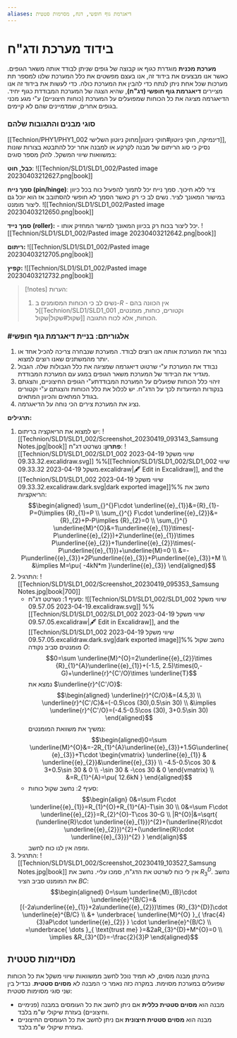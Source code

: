 ```yaml
---
aliases: דיאגרמת גוף חופשי, דגח, מסוימות סטטית
---
```



# בידוד מערכת ודג"ח

**מערכת מכנית** מוגדרת כגוף או קבוצה של גופים שניתן לבודד אותה משאר הגופים. כאשר אנו מבצעים את בידוד זה, אנו בעצם מפשטים את כלל המערכת שלנו למספר תת מערכות שכל אחת ניתן לנתח כדי להבין את המערכת כולה.
כדי לעשות את בידוד זה אנו מציירים **דיאגרמת גוף חופשי (דג"ח)**, שהיא הצגה של המערכת המבודדת כגוף יחיד. הדיאגרמה מציגה את כל הכוחות שמפועלים על המערכת (כוחות חיצוניים) ע"י מגע מכני בגופים אחרים, שמדמיינים שהם לא קיימים.


### סוגי מבנים והתגובות שלהם
[[Technion/PHY1/PHY1_002 דינמיקה, חוקי ניוטון#חוקי ניוטון|מחוק ניוטון השלישי]], נסיק כי סוג הריתום של מבנה לקרקע או למבנה אחר יכל להתבטא בצורות שונות במשוואות שיווי המשקל. להלן מספר סוגים:

**כבל, חוט**:
![[Technion/SLD1/SLD1_002/Pasted image 20230403212627.png|book]]

**סמך נייח (pin/hinge)**: ציר ללא חיכוך. סמך נייח יכל לתמוך להפעיל כוח בכל כיוון במישור המאונך לציר. נשים לב כי רק כאשר הסמך לא חופשי להסתובב אז הוא יוכל גם ליצור מומנט.
![[Technion/SLD1/SLD1_002/Pasted image 20230403212650.png|book]]

**סמך נייד (roller):** - יכל ליצור בכוח רק בכיוון המאונך למישור המחזיק אותו.
![[Technion/SLD1/SLD1_002/Pasted image 20230403212642.png|book]]

**ריתום:**
![[Technion/SLD1/SLD1_002/Pasted image 20230403212705.png|book]]

**קפיץ:**
![[Technion/SLD1/SLD1_002/Pasted image 20230403212732.png|book]]

>[!notes] הערות:
>1. נשים לב כי הכוחות המסומנים ב-$R$ - אין הכוונה בהם ל[[Technion/SLD1/SLD1_001 וקטורים, כוחות, מומנטים, שקול#שקול|שקול]] הכוחות, אלא לכוח התגובה.

### #אלגוריתם: בניית דיאגרמת גוף חופשי
1. נבחר את המערכת אותה אנו רוצים לבודד. המערכת שנבחרה צריכה להכיל אחד או יותר מהמשתנים שאנו רוצים למצוא.
2. נבודד את המערכת ע"י שרטוט דיאגרמה שמציגה את כלל הגבולות שלה. הגבול מגדיר את הבידוד של המערכת משאר הגופים במגע עם המערכת המבודדת.
3. זיהוי כלל הכוחות שפועלים על המערכת המבודדתע"י הגופים החיצוניים, והצגתם בנקודות המיועדות לכך על הדג"ח. יש לכלול את כלל הכוחות והצגתם ע"י וקטורים בגודל המתאים והכיוון המתאים.
4. נציג את המערכת צירים הכי נוחה על הדיאגרמה.

**תרגילים:**
1. יש למצוא את הריאקציה בריתום:
	![[Technion/SLD1/SLD1_002/Screenshot_20230419_093143_Samsung Notes.jpg|book]]
	**פתרון:**
	נשרטט דג"ח:
	![[Technion/SLD1/SLD1_002/SLD1_002 שיווי משקל 2023-04-19 09.33.32.excalidraw.svg]]
	%%[[Technion/SLD1/SLD1_002/SLD1_002 שיווי משקל 2023-04-19 09.33.32.excalidraw|🖋 Edit in Excalidraw]], and the [[Technion/SLD1/SLD1_002 שיווי משקל 2023-04-19 09.33.32.excalidraw.dark.svg|dark exported image]]%%
	נחשב את הריאקציות:
	$$\begin{aligned}
\sum_{}^{}F\cdot \underline{{e}_{1}}&={R}_{1}-P=0\implies {R}_{1}=P \\
\sum_{}^{} F\cdot \underline{{e}_{2}}&={R}_{2}+P-P\implies {R}_{2}=0 \\
\sum_{}^{} \underline{M}^{O}&=1\underline{{e}_{1}}\times(-P\underline{{e}_{2}})+2\underline{{e}_{1}}\times P\underline{{e}_{2}}+1\underline{{e}_{2}}\times(-P\underline{{e}_{1}})+\underline{M}=0 \\
&=-P\underline{{e}_{3}}+2P\underline{{e}_{3}}+P\underline{{e}_{3}}+M \\
&\implies M=\pu{ -4kN*m }\underline{{e}_{3}}
\end{aligned}$$
2. התרגיל:
	![[Technion/SLD1/SLD1_002/Screenshot_20230419_095353_Samsung Notes.jpg|book|700]]
	- סעיף 1:
		נשרטט דג"ח:
		![[Technion/SLD1/SLD1_002/SLD1_002 שיווי משקל 2023-04-19 09.57.05.excalidraw.svg]]
		%%[[Technion/SLD1/SLD1_002/SLD1_002 שיווי משקל 2023-04-19 09.57.05.excalidraw|🖋 Edit in Excalidraw]], and the [[Technion/SLD1/SLD1_002 שיווי משקל 2023-04-19 09.57.05.excalidraw.dark.svg|dark exported image]]%%
		נחשב שקול מומנטים סביב נקודה $O$:
		$$0=\sum \underline{M}^{O}=2\underline{{e}_{2}}\times {R}_{1}^{A}\underline{{e}_{1}}+(-1.5, 2.5)\times(0,-G)+\underline{r}^{C'/O}\times \underline{T}$$
		נמצא את $\underline{r}^{C'/O}$:
		$$\begin{aligned}
		\underline{r}^{C/O}&=(4.5,3) \\
		\underline{r}^{C'/C}&=(-0.5\cos (30),0.5\sin 30) \\
		&\implies \underline{r}^{C'/O}=(-4.5-0.5\cos (30), 3+0.5\sin 30)
		\end{aligned}$$
		נמשיך את משוואת המומנטים:
		$$\begin{aligned}0=\sum \underline{M}^{O}&=-2R_{1}^{A}\underline{{e}_{3}}+1.5G\underline{{e}_{3}}+T\cdot \begin{vmatrix}
		\underline{{e}_{1}} & \underline{{e}_{2}}&\underline{{e}_{3}} \\
		-4.5-0.5\cos 30 & 3+0.5\sin 30 & 0 \\
		-\sin 30 & -\cos 30 & 0
		\end{vmatrix} \\
		&=R_{1}^{A}=\pu{ 12.6kN }
		\end{aligned}$$
	- סעיף 2:
		נחשב שקול כוחות:
		$$\begin{align}
		0&=\sum F\cdot \underline{{e}_{1}}=R_{1}^{O}+R_{1}^{A}-T\sin 30 \\
		0&=\sum F\cdot \underline{{e}_{2}}=R_{2}^{O}-T\cos 30-G \\
		|R^{O}|&=\sqrt{ (\underline{R}\cdot \underline{{e}_{1}})^{2}+(\underline{R}\cdot \underline{{e}_{2}})^{2}+(\underline{R}\cdot \underline{{e}_{3}})^{2} }
		\end{align}$$
		ומפה אין לנו כוח לחשב.
3. התרגיל:
	![[Technion/SLD1/SLD1_002/Screenshot_20230419_103527_Samsung Notes.jpg|book]]
	אין לי כוח לשרטט את הדג"ח, סמכו עליי. נחשב את $R_{3}^{D}$.
	נחשב את המומנט סביב הציר $BC$:
	$$\begin{aligned}
0=\sum \underline{M}_{B}\cdot \underline{e}^{B/C}=&[(-2a\underline{{e}_{1}}+2a\underline{{e}_{2}})\times {R}_{3}^{D}]\cdot \underline{e}^{B/C} \\
 &+ \underbrace{ \underline{M}^{O} }_{ \frac{4}{3}aP\cdot \underline{{e}_{2}} } \cdot \underline{e}^{B/C} \\
=\underbrace{ \dots }_{ \text{trust me} }=&2aR_{3}^{D}+M^{O}=0 \\
\implies &R_{3}^{D}=-\frac{2}{3}P
\end{aligned}$$

## מסויימות סטטית
בהינתן מבנה מסוים, לא תמיד נוכל לחשב ממשוואות שיווי משקל את כל הכוחות שפועלים במערכת מסוימת. במקרה כזה נאמר כי המבנה לא **מסוים סטטית**. נבדיל בין שני סוגי מסוימות סטטית:

- מבנה הוא **מסוים סטטית כללית** אם ניתן לחשב את כל העומסים במבנה (פנימיים וחיצוניים) בעזרת שיקולי ש"מ בלבד.
- מבנה הוא **מסוים סטטית חיצונית** אם ניתן לחשב את כל העומסים החיצוניים בעזרת שיקולי ש"מ בלבד.
